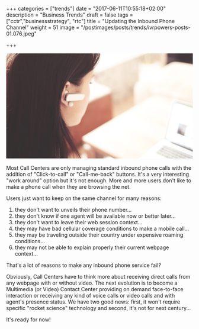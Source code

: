 +++
categories = ["trends"]
date = "2017-06-11T10:55:18+02:00"
description = "Business Trends"
draft = false
tags = ["cctr","businessstrategy", "rtc"]
title = "Updating the Inbound Phone Channel"
weight = 51
image = "/postimages/posts/trends/ivrpowers-posts-01.076.jpeg"

+++

![Man holding a phone](/postimages/posts/trends/ivrpowers-posts-01.076.jpeg)

Most Call Centers are only managing standard inbound phone calls with the addition of "Click-to-call" or "Call-me-back" buttons. It's a very interesting "work around" option but it's not enough. More and more users don't like to make a phone call when they are browsing the net. 

Users just want to keep on the same channel for many reasons:

1. they don't want to unveils their phone number…  
2. they don't know if one agent will be available now or better later…
3. they don't want to leave their web session context...
4. they may have bad cellular coverage conditions to make a mobile call...
5. they may be traveling outside their country under expensive roaming conditions… 
6. they may not be able to explain properly their current webpage context…

That's a lot of reasons to make any inbound phone service fail?

Obviously, Call Centers have to think more about receiving direct calls from any webpage with or without video. The next evolution is to become a Multimedia (or Video) Contact Center providing on demand face-to-face interaction or receiving any kind of voice calls or video calls and with agent's presence status. We have two good news: first, it won't require specific "rocket science" technology and second, it's not for next century...

It's ready for now!

